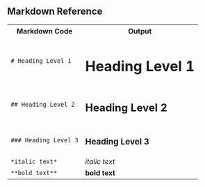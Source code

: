 ## Markdown Reference

<table>
  <tr>
    <th>Markdown Code</th>
    <th>Output</th>
  </tr>
  <tr>
    <td><code># Heading Level 1</code></td>
    <td><h1>Heading Level 1</h1></td>
  </tr>
  <tr>
    <td><code>## Heading Level 2</code></td>
    <td><h2>Heading Level 2</h2></td>
  </tr>
  <tr>
    <td><code>### Heading Level 3</code></td>
    <td><h3>Heading Level 3</h3></td>
  </tr>
  <tr>
    <td><code>*italic text*</code></td>
    <td><i>italic text</i></td>
  </tr>
  <tr>
    <td><code>**bold text**</code></td>
    <td><b>bold text</b></td>
  </tr>
</table>
